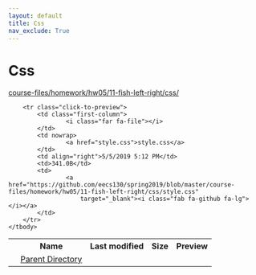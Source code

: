 ```yaml
---
layout: default
title: Css
nav_exclude: True
---
```


# Css

[course-files/homework/hw05/11-fish-left-right/css/](.)

<table class="tbl-files">
    <tbody>
        <tr>
            <th valign="top"></th>
            <th>Name</th>
            <th>Last modified</th>
            <th>Size</th>
            <th>Preview</th>
        </tr>
        <tr>
            <td valign="top">
                <i class="fa fa-folder-open"></i>
            </td>
            <td><a href="../">Parent Directory</a></td>
            <td>&nbsp;</td>
            <td>&nbsp;</td>
            <td>&nbsp;</td>
        </tr>

        <tr class="click-to-preview">
            <td class="first-column">
                    <i class="far fa-file"></i>
            </td>
            <td nowrap>
                    <a href="style.css">style.css</a>
            </td>
            <td align="right">5/5/2019 5:12 PM</td>
            <td>341.0B</td>
            <td>
                    <a href="https://github.com/eecs130/spring2019/blob/master/course-files/homework/hw05/11-fish-left-right/css/style.css"
                        target="_blank"><i class="fab fa-github fa-lg"></i></a>
            </td>
        </tr>
    </tbody>
</table>

